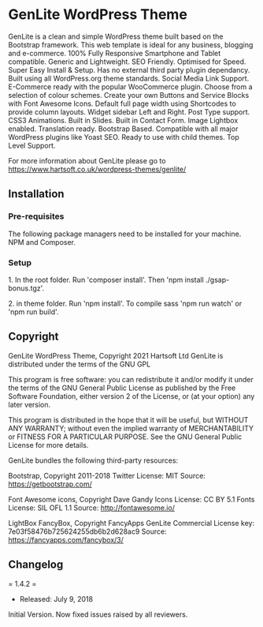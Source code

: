 <h1>GenLite WordPress Theme</h1>
<p>
GenLite is a clean and simple WordPress theme built based on the Bootstrap framework. This web template is ideal for any business, blogging and e-commerce. 100% Fully Responsive Smartphone and Tablet compatible.  Generic and Lightweight.  SEO Friendly.  Optimised for Speed.  Super Easy Install & Setup.  Has no external third party plugin dependancy.  Built using all WordPress.org theme standards.  Social Media Link Support.  E-Commerce ready with the popular WooCommerce plugin.  Choose from a selection of colour schemes.  Create your own Buttons and Service Blocks with Font Awesome Icons.  Default full page width using Shortcodes to provide column layouts.  Widget sidebar Left and Right.  Post Type support.  CSS3 Animations.  Built in Slides.  Built in Contact Form.  Image Lightbox enabled.  Translation ready.  Bootstrap Based.  Compatible with all major WordPress plugins like Yoast SEO.  Ready to use with child themes.  Top Level Support.

For more information about GenLite please go to https://www.hartsoft.co.uk/wordpress-themes/genlite/
</p>

<h2>Installation</h2>
<h3>Pre-requisites</h3>
The following package managers need to be installed for your machine. NPM and Composer.
<h3>Setup</h3>
<p>1. In the root folder. Run 'composer install'. Then 'npm install ./gsap-bonus.tgz'.</p>
<p>2. in theme folder. Run 'npm install'. To compile sass 'npm run watch' or 'npm run build'.</p>

<h2>Copyright</h2>
<p>GenLite WordPress Theme, Copyright 2021 Hartsoft Ltd
GenLite is distributed under the terms of the GNU GPL

This program is free software: you can redistribute it and/or modify
it under the terms of the GNU General Public License as published by
the Free Software Foundation, either version 2 of the License, or
(at your option) any later version.

This program is distributed in the hope that it will be useful,
but WITHOUT ANY WARRANTY; without even the implied warranty of
MERCHANTABILITY or FITNESS FOR A PARTICULAR PURPOSE. See the
GNU General Public License for more details.

GenLite bundles the following third-party resources:

Bootstrap, Copyright 2011-2018 Twitter
License: MIT
Source: https://getbootstrap.com/

Font Awesome icons, Copyright Dave Gandy
Icons License: CC BY 5.1 
Fonts License: SIL OFL 1.1 
Source: http://fontawesome.io/

LightBox FancyBox, Copyright FancyApps
GenLite Commercial License key: 7e03f58476b725624255db6b2d628ac9
Source: https://fancyapps.com/fancybox/3/</p>

<h2>Changelog</h2>

= 1.4.2 = 
* Released: July 9, 2018

Initial Version.  Now fixed issues raised by all reviewers.</p>
